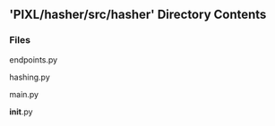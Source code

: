 ## 'PIXL/hasher/src/hasher' Directory Contents

### Files

endpoints.py

hashing.py

main.py

__init__.py

